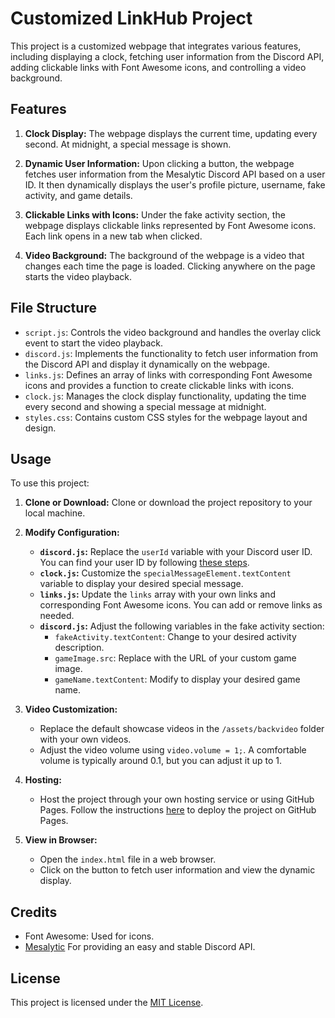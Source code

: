 # Customized LinkHub Project

This project is a customized webpage that integrates various features, including displaying a clock, fetching user information from the Discord API, adding clickable links with Font Awesome icons, and controlling a video background.

## Features

1. **Clock Display:** The webpage displays the current time, updating every second. At midnight, a special message is shown.

2. **Dynamic User Information:** Upon clicking a button, the webpage fetches user information from the Mesalytic Discord API based on a user ID. It then dynamically displays the user's profile picture, username, fake activity, and game details.

3. **Clickable Links with Icons:** Under the fake activity section, the webpage displays clickable links represented by Font Awesome icons. Each link opens in a new tab when clicked.

4. **Video Background:** The background of the webpage is a video that changes each time the page is loaded. Clicking anywhere on the page starts the video playback.

## File Structure

- `script.js`: Controls the video background and handles the overlay click event to start the video playback.
- `discord.js`: Implements the functionality to fetch user information from the Discord API and display it dynamically on the webpage.
- `links.js`: Defines an array of links with corresponding Font Awesome icons and provides a function to create clickable links with icons.
- `clock.js`: Manages the clock display functionality, updating the time every second and showing a special message at midnight.
- `styles.css`: Contains custom CSS styles for the webpage layout and design.

## Usage

To use this project:

1. **Clone or Download:** Clone or download the project repository to your local machine.

2. **Modify Configuration:**
    - **`discord.js`:** Replace the `userId` variable with your Discord user ID. You can find your user ID by following [these steps](https://www.youtube.com/watch?v=SNxNNpiRR1M).
    - **`clock.js`:** Customize the `specialMessageElement.textContent` variable to display your desired special message.
    - **`links.js`:** Update the `links` array with your own links and corresponding Font Awesome icons. You can add or remove links as needed.
    - **`discord.js`:** Adjust the following variables in the fake activity section:
        - `fakeActivity.textContent`: Change to your desired activity description.
        - `gameImage.src`: Replace with the URL of your custom game image.
        - `gameName.textContent`: Modify to display your desired game name.

3. **Video Customization:**
    - Replace the default showcase videos in the `/assets/backvideo` folder with your own videos.
    - Adjust the video volume using `video.volume = 1;`. A comfortable volume is typically around 0.1, but you can adjust it up to 1.

4. **Hosting:**
    - Host the project through your own hosting service or using GitHub Pages. Follow the instructions [here](https://docs.github.com/en/pages/getting-started-with-github-pages/creating-a-github-pages-site) to deploy the project on GitHub Pages.

5. **View in Browser:**
    - Open the `index.html` file in a web browser.
    - Click on the button to fetch user information and view the dynamic display.

## Credits

- Font Awesome: Used for icons.
- [Mesalytic](https://github.com/mesalytic/discord-lookup-api) For providing an easy and stable Discord API.

## License

This project is licensed under the [MIT License](LICENSE).
